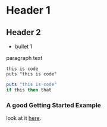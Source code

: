 # Header 1

## Header 2

* bullet 1

paragraph text

```
this is code
puts "this is code"
```

```ruby
puts "this is code"
if this then that
```
### A good Getting Started Example
look at it [here](https://github.com/rails/rails).
